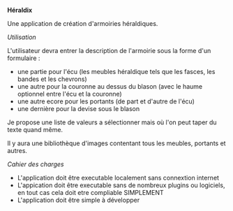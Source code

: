**Héraldix**

Une application de création d'armoiries héraldiques.

*Utilisation*

L'utilisateur devra entrer la description de l'armoirie sous la forme d'un formulaire :
- une partie pour l'écu (les meubles héraldique tels que les fasces, les bandes et les chevrons)
- une autre pour la couronne au dessus du blason (avec le haume optionnel entre l'écu et la couronne)
- une autre ecore pour les portants (de part et d'autre de l'écu)
- une dernière pour la devise sous le blason

Je propose une liste de valeurs a sélectionner mais où l'on peut taper du texte quand même.

Il y aura une bibliothèque d'images contentant tous les meubles, portants et autres.


*Cahier des charges*

- L'application doit être executable localement sans connextion internet
- L'appication doit être executable sans de nombreux plugins ou logiciels, en tout cas cela doit etre compliable SIMPLEMENT
- L'application doit être simple à développer
